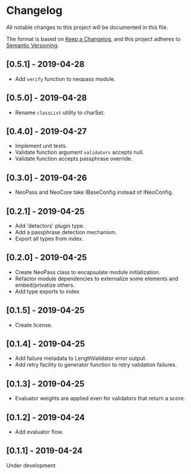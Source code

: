 # Changelog
All notable changes to this project will be documented in this file.

The format is based on [Keep a Changelog](https://keepachangelog.com/en/1.0.0/),
and this project adheres to [Semantic Versioning](https://semver.org/spec/v2.0.0.html).

## [0.5.1] - 2019-04-28
- Add `verify` function to neopass module.

## [0.5.0] - 2019-04-28
- Rename `classList` utility to charSet.

## [0.4.0] - 2019-04-27
- Implement unit tests.
- Validate function argument `validators` accepts null.
- Validate function accepts passphrase override.

## [0.3.0] - 2019-04-26
- NeoPass and NeoCore take IBaseConfig instead of INeoConfig.

## [0.2.1] - 2019-04-25
- Add 'detectors' plugin type.
- Add a passphrase detection mechanism.
- Export all types from index.

## [0.2.0] - 2019-04-25
- Create NeoPass class to encapsulate module initialization.
- Refactor module dependencies to externalize some elements and embed/privatize others.
- Add type exports to index

## [0.1.5] - 2019-04-25
- Create license.

## [0.1.4] - 2019-04-25
- Add failure metadata to LengthValidator error output.
- Add retry facility to generator function to retry validation failures.

## [0.1.3] - 2019-04-25
- Evaluator weights are applied even for validators that return a score.

## [0.1.2] - 2019-04-24
- Add evaluator flow.

## [0.1.1] - 2019-04-24
Under development
